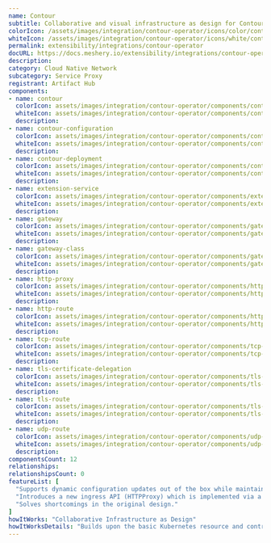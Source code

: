 ```yaml
---
name: Contour
subtitle: Collaborative and visual infrastructure as design for Contour
colorIcon: /assets/images/integration/contour-operator/icons/color/contour-operator-color.svg
whiteIcon: /assets/images/integration/contour-operator/icons/white/contour-operator-white.svg
permalink: extensibility/integrations/contour-operator
docURL: https://docs.meshery.io/extensibility/integrations/contour-operator
description: 
category: Cloud Native Network
subcategory: Service Proxy
registrant: Artifact Hub
components: 
- name: contour
  colorIcon: assets/images/integration/contour-operator/components/contour/icons/color/contour-color.svg
  whiteIcon: assets/images/integration/contour-operator/components/contour/icons/white/contour-white.svg
  description: 
- name: contour-configuration
  colorIcon: assets/images/integration/contour-operator/components/contour-configuration/icons/color/contour-configuration-color.svg
  whiteIcon: assets/images/integration/contour-operator/components/contour-configuration/icons/white/contour-configuration-white.svg
  description: 
- name: contour-deployment
  colorIcon: assets/images/integration/contour-operator/components/contour-deployment/icons/color/contour-deployment-color.svg
  whiteIcon: assets/images/integration/contour-operator/components/contour-deployment/icons/white/contour-deployment-white.svg
  description: 
- name: extension-service
  colorIcon: assets/images/integration/contour-operator/components/extension-service/icons/color/extension-service-color.svg
  whiteIcon: assets/images/integration/contour-operator/components/extension-service/icons/white/extension-service-white.svg
  description: 
- name: gateway
  colorIcon: assets/images/integration/contour-operator/components/gateway/icons/color/gateway-color.svg
  whiteIcon: assets/images/integration/contour-operator/components/gateway/icons/white/gateway-white.svg
  description: 
- name: gateway-class
  colorIcon: assets/images/integration/contour-operator/components/gateway-class/icons/color/gateway-class-color.svg
  whiteIcon: assets/images/integration/contour-operator/components/gateway-class/icons/white/gateway-class-white.svg
  description: 
- name: http-proxy
  colorIcon: assets/images/integration/contour-operator/components/http-proxy/icons/color/http-proxy-color.svg
  whiteIcon: assets/images/integration/contour-operator/components/http-proxy/icons/white/http-proxy-white.svg
  description: 
- name: http-route
  colorIcon: assets/images/integration/contour-operator/components/http-route/icons/color/http-route-color.svg
  whiteIcon: assets/images/integration/contour-operator/components/http-route/icons/white/http-route-white.svg
  description: 
- name: tcp-route
  colorIcon: assets/images/integration/contour-operator/components/tcp-route/icons/color/tcp-route-color.svg
  whiteIcon: assets/images/integration/contour-operator/components/tcp-route/icons/white/tcp-route-white.svg
  description: 
- name: tls-certificate-delegation
  colorIcon: assets/images/integration/contour-operator/components/tls-certificate-delegation/icons/color/tls-certificate-delegation-color.svg
  whiteIcon: assets/images/integration/contour-operator/components/tls-certificate-delegation/icons/white/tls-certificate-delegation-white.svg
  description: 
- name: tls-route
  colorIcon: assets/images/integration/contour-operator/components/tls-route/icons/color/tls-route-color.svg
  whiteIcon: assets/images/integration/contour-operator/components/tls-route/icons/white/tls-route-white.svg
  description: 
- name: udp-route
  colorIcon: assets/images/integration/contour-operator/components/udp-route/icons/color/udp-route-color.svg
  whiteIcon: assets/images/integration/contour-operator/components/udp-route/icons/white/udp-route-white.svg
  description: 
componentsCount: 12
relationships: 
relationshipsCount: 0
featureList: [
  "Supports dynamic configuration updates out of the box while maintaining a lightweight profile.",
  "Introduces a new ingress API (HTTPProxy) which is implemented via a Custom Resource Definition (CRD).",
  "Solves shortcomings in the original design."
]
howItWorks: "Collaborative Infrastructure as Design"
howItWorksDetails: "Builds upon the basic Kubernetes resource and controller concepts, but includes domain-specific knowledge to automate the entire lifecycle of Contour."
---
```

